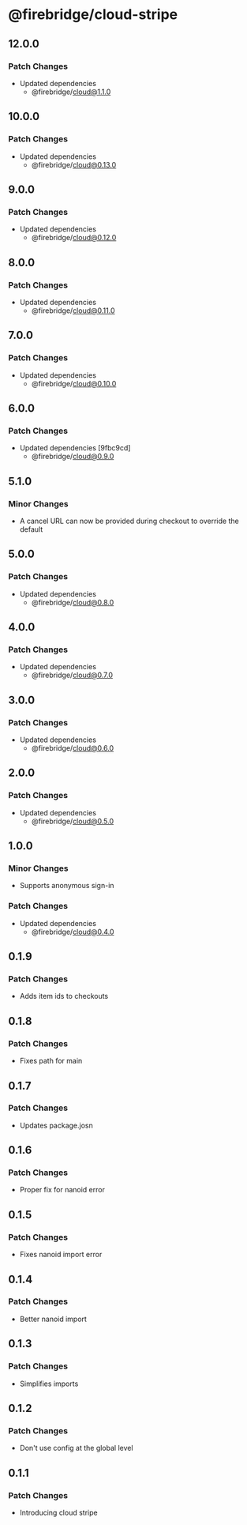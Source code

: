 # @firebridge/cloud-stripe

## 12.0.0

### Patch Changes

- Updated dependencies
  - @firebridge/cloud@1.1.0

## 10.0.0

### Patch Changes

- Updated dependencies
  - @firebridge/cloud@0.13.0

## 9.0.0

### Patch Changes

- Updated dependencies
  - @firebridge/cloud@0.12.0

## 8.0.0

### Patch Changes

- Updated dependencies
  - @firebridge/cloud@0.11.0

## 7.0.0

### Patch Changes

- Updated dependencies
  - @firebridge/cloud@0.10.0

## 6.0.0

### Patch Changes

- Updated dependencies [9fbc9cd]
  - @firebridge/cloud@0.9.0

## 5.1.0

### Minor Changes

- A cancel URL can now be provided during checkout to override the default

## 5.0.0

### Patch Changes

- Updated dependencies
  - @firebridge/cloud@0.8.0

## 4.0.0

### Patch Changes

- Updated dependencies
  - @firebridge/cloud@0.7.0

## 3.0.0

### Patch Changes

- Updated dependencies
  - @firebridge/cloud@0.6.0

## 2.0.0

### Patch Changes

- Updated dependencies
  - @firebridge/cloud@0.5.0

## 1.0.0

### Minor Changes

- Supports anonymous sign-in

### Patch Changes

- Updated dependencies
  - @firebridge/cloud@0.4.0

## 0.1.9

### Patch Changes

- Adds item ids to checkouts

## 0.1.8

### Patch Changes

- Fixes path for main

## 0.1.7

### Patch Changes

- Updates package.josn

## 0.1.6

### Patch Changes

- Proper fix for nanoid error

## 0.1.5

### Patch Changes

- Fixes nanoid import error

## 0.1.4

### Patch Changes

- Better nanoid import

## 0.1.3

### Patch Changes

- Simplifies imports

## 0.1.2

### Patch Changes

- Don't use config at the global level

## 0.1.1

### Patch Changes

- Introducing cloud stripe
